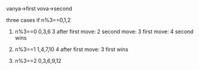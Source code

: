 vanya->first
vova->second

three cases if n%3==0,1,2

1. n%3==0
0,3,6
3 after 
first move: 2
second move: 3
first move: 4
second wins

2. n%3==1
1,4,7,10
4 after 
first move: 3
first wins


3. n%3==2
0,3,6,9,12